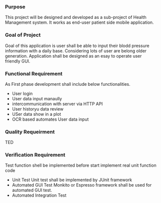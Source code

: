 
### Purpose
This project will be designed and developed as a sub-project of Health Management system.
It works as end-user patient side mobile application. 

### Goal of Project
Goal of this application is user shall be able to input their blodd pressure information with a daily base.
Considering lots of user are belong older generation. Application shall be designed as an esay to operate user friendly GUI.

### Functional Requirement
As First phase development shall include below functionalities.
* User login 
* User data input manaully 
* intercommunication with server via HTTP API  
* User historyu data review
* USer data show in a plot
* OCR based automates User data input

### Quality Requeirment
TED

### Verification Requirement
Test function shell be implemented before start implement real unit function code
* Unit Test
Unit test shall be implemented by JUnit framework
* Automated GUI Test
Monkito or Espresso framework shall be used for automated GUI test.
* Automated Integration Test 

